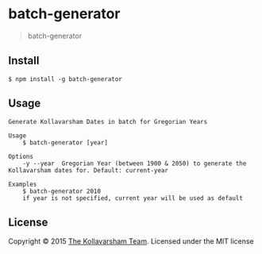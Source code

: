 # batch-generator

> batch-generator


## Install

```
$ npm install -g batch-generator
```

## Usage

```
Generate Kollavarsham Dates in batch for Gregorian Years

Usage
	$ batch-generator [year]

Options
	-y --year  Gregorian Year (between 1900 & 2050) to generate the Kollavarsham dates for. Default: current-year

Examples
	$ batch-generator 2010
	if year is not specified, current year will be used as default
```
## License

Copyright © 2015 [The Kollavarsham Team](http://kollavarsham.org). Licensed under the MIT license
